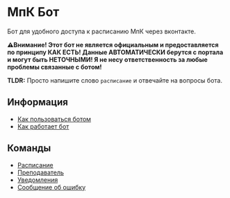 # МпК Бот

Бот для удобного доступа к расписанию МпК через вконтакте.

**⚠️Внимание! Этот бот не является официальным и предоставляется по принципу КАК ЕСТЬ! Данные АВТОМАТИЧЕСКИ берутся с портала и могут быть НЕТОЧНЫМИ! Я не несу ответственность за любые проблемы связанные с ботом!**

**TLDR:** Просто напишите слово `расписание` и отвечайте на вопросы бота.

## Информация

- [Как пользоваться ботом](info/howtouse.md)
- [Как работает бот](info/howitworks)

## Команды

- [Расписание](cmd/timetable.md)
- [Преподаватель](cmd/teacher.md)
- [Уведомления](cmd/notify.md)
- [Сообщение об ошибку](cmd/report.md)
